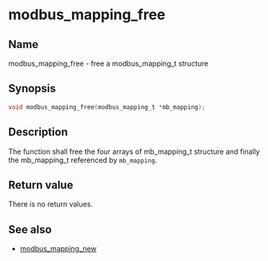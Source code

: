 # modbus_mapping_free

## Name

modbus_mapping_free - free a modbus_mapping_t structure

## Synopsis

```c
void modbus_mapping_free(modbus_mapping_t *mb_mapping);
```

## Description

The function shall free the four arrays of mb_mapping_t structure and finally
the mb_mapping_t referenced by `mb_mapping`.

## Return value

There is no return values.

## See also

- [modbus_mapping_new](modbus_mapping_new.md)
